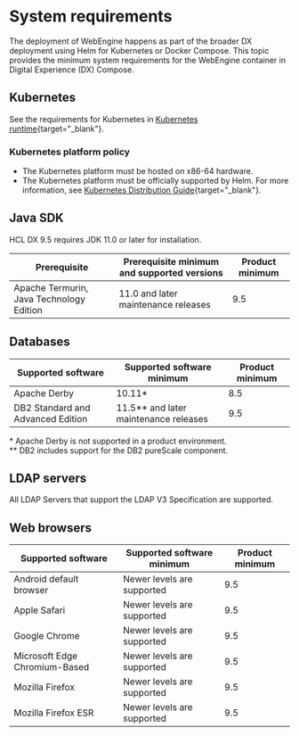 # System requirements

The deployment of WebEngine happens as part of the broader DX deployment using Helm for Kubernetes or Docker Compose. This topic provides the minimum system requirements for the WebEngine container in Digital Experience (DX) Compose.

## Kubernetes

See the requirements for Kubernetes in [Kubernetes runtime](https://opensource.hcltechsw.com/digital-experience/latest/get_started/system_requirements/kubernetes/kubernetes-runtime/){target="_blank"}.

### Kubernetes platform policy

- The Kubernetes platform must be hosted on x86-64 hardware.
- The Kubernetes platform must be officially supported by Helm. For more information, see [Kubernetes Distribution Guide](https://helm.sh/docs/topics/kubernetes_distros){target="_blank"}.

## Java SDK

HCL DX 9.5 requires JDK 11.0 or later for installation.

|Prerequisite|Prerequisite minimum and supported versions|Product minimum|
|----------|----------|-----|
|Apache Termurin, Java Technology Edition|11.0 and later maintenance releases|9.5|

## Databases

|Supported software|Supported software minimum|Product minimum
|-----------|------------------|-----|
|Apache Derby|10.11*<br/>|8.5|
|DB2 Standard and Advanced Edition|11.5** and later maintenance releases|9.5|

\* Apache Derby is not supported in a product environment.  
\** DB2 includes support for the DB2 pureScale component.  

## LDAP servers

All LDAP Servers that support the LDAP V3 Specification are supported.

## Web browsers

|Supported software|Supported software minimum|Product minimum|
|-----------|------------------|-----|
|Android default browser|Newer levels are supported|9.5|
|Apple Safari|Newer levels are supported|9.5|
|Google Chrome|Newer levels are supported|9.5|
|Microsoft Edge Chromium-Based|Newer levels are supported|9.5|
|Mozilla Firefox|Newer levels are supported|9.5|
|Mozilla Firefox ESR|Newer levels are supported|9.5|